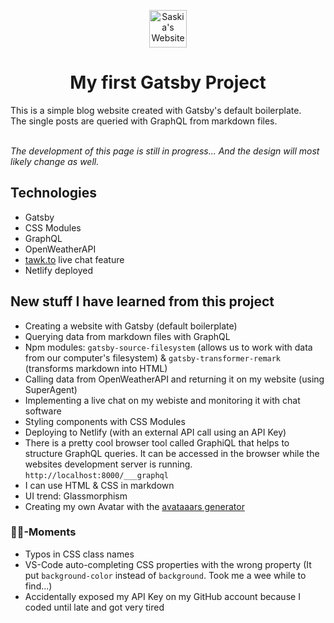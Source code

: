 <p align="center">
  <a href="https://saskia-leinberger.netlify.app/">
    <img alt="Saskia's Website" src="https://saskia-leinberger.netlify.app/static/avataaars-a8635d2aa1464ed854f33b16708adf8c.png" width="60" />
  </a>
</p>
<h1 align="center">
  My first Gatsby Project
</h1>
This is a simple blog website created with Gatsby's default boilerplate. <br />
The single posts are queried with GraphQL from markdown files.
<br />
<br />

*The development of this page is still in progress... And the design will most likely change as well.*

## Technologies
* Gatsby
* CSS Modules
* GraphQL
* OpenWeatherAPI
* [tawk.to](https://www.tawk.to/) live chat feature
* Netlify deployed

## New stuff I have learned from this project
* Creating a website with Gatsby (default boilerplate)
* Querying data from markdown files with GraphQL
* Npm modules: ```gatsby-source-filesystem``` (allows us to work with data from our computer's filesystem) & ```gatsby-transformer-remark``` (transforms markdown into HTML)
* Calling data from OpenWeatherAPI and returning it on my website (using SuperAgent)
* Implementing a live chat on my webiste and monitoring it with chat software
* Styling components with CSS Modules
* Deploying to Netlify (with an external API call using an API Key)
* There is a pretty cool browser tool called GraphiQL that helps to structure GraphQL queries. It can be accessed in the browser while the websites development server is running. ```http://localhost:8000/___graphql```
* I can use HTML & CSS in markdown
* UI trend: Glassmorphism
* Creating my own Avatar with the [avataaars generator](https://getavataaars.com)

### 🤦‍♀️-Moments
* Typos in CSS class names
* VS-Code auto-completing CSS properties with the wrong property (It put ```background-color``` instead of ```background```. Took me a wee while to find...)
* Accidentally exposed my API Key on my GitHub account because I coded until late and got very tired
